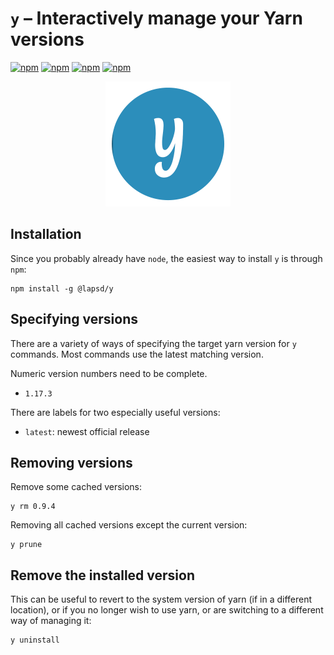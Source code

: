# `y` – Interactively manage your Yarn versions

[![npm](https://img.shields.io/npm/dt/n.svg?style=flat-square)](https://www.npmjs.com/package/@danou/y)
[![npm](https://img.shields.io/npm/dm/n.svg?style=flat-square)](https://www.npmjs.com/package/@danou/y)
[![npm](https://img.shields.io/npm/v/n.svg?style=flat-square)](https://www.npmjs.com/package/@danou/y)
[![npm](https://img.shields.io/npm/l/n.svg?style=flat-square)](https://www.npmjs.com/package/@danou/y)

<p align="center">
  <a href="https://nodejs.org/">
    <img alt="Node.js" src="./y-logo.png" width="200" />
  </a>
</p>

## Installation

Since you probably already have `node`, the easiest way to install `y` is through `npm`:

    npm install -g @lapsd/y

## Specifying versions

There are a variety of ways of specifying the target yarn version for `y` commands. Most commands use the latest matching version.

Numeric version numbers need to be complete.

- `1.17.3`

There are labels for two especially useful versions:

- `latest`: newest official release

## Removing versions

Remove some cached versions:

    y rm 0.9.4

Removing all cached versions except the current version:

    y prune

## Remove the installed version

This can be useful to revert to the system version of yarn (if in a different location), or if you no longer wish to use yarn, or are switching to a different way of managing it:

    y uninstall